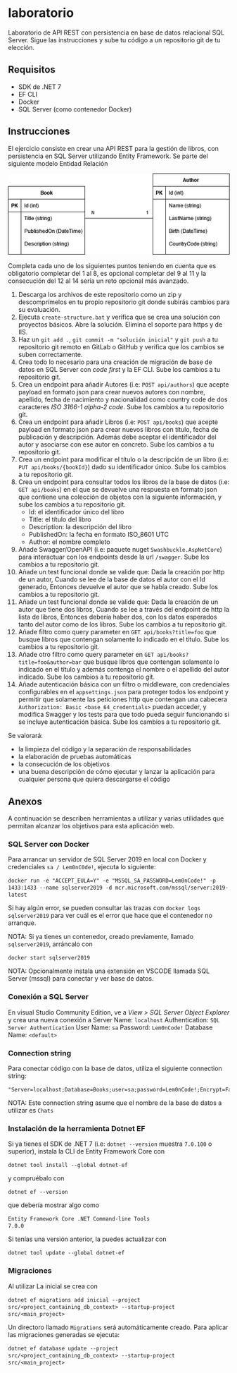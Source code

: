 # laboratorio
Laboratorio de API REST con persistencia en base de datos relacional SQL Server. Sigue las instrucciones y sube tu código a un repositorio git de tu elección.

## Requisitos
- SDK de .NET 7
- EF CLI
- Docker
- SQL Server (como contenedor Docker)

## Instrucciones
El ejercicio consiste en crear una API REST para la gestión de libros, con persistencia en SQL Server utilizando Entity Framework. Se parte del siguiente modelo Entidad Relación

![Modelo E-R](doc/books_er_model.png)

Completa cada uno de los siguientes puntos teniendo en cuenta que es obligatorio completar del 1 al 8, es opcional completar del 9 al 11 y la consecución del 12 al 14 sería un reto opcional más avanzado.

1. Descarga los archivos de este repositorio como un zip y descomprímelos en tu propio repositorio git donde subirás cambios para su evaluación.
2. Ejecuta `create-structure.bat` y verifica que se crea una solución con proyectos básicos. Abre la solución. Elimina el soporte para https y de IIS.
3. Haz un `git add .`, `git commit -m "solución inicial"` y `git push` a tu repositorio git remoto en GitLab o GitHub y verifica que los cambios se suben correctamente.
4. Crea todo lo necesario para una creación de migración de base de datos en SQL Server con *code first* y la EF CLI. Sube los cambios a tu repositorio git.
5. Crea un endpoint para añadir Autores (i.e: `POST api/authors`) que acepte payload en formato json para crear nuevos autores con nombre, apellido, fecha de nacimiento y nacionalidad como country code de dos caracteres *ISO 3166-1 alpha-2 code*. Sube los cambios a tu repositorio git.
6. Crea un endpoint para añadir Libros (i.e: `POST api/books`) que acepte payload en formato json para crear nuevos libros con título, fecha de publicación y descripción. Además debe aceptar el identificador del autor y asociarse con ese autor en concreto. Sube los cambios a tu repositorio git.
7. Crea un endpoint para modificar el título o la descripción de un libro (i.e: `PUT api/books/{bookId}`) dado su identificador único. Sube los cambios a tu repositorio git.
8. Crea un endpoint para consultar todos los libros de la base de datos (i.e: `GET api/books`) en el que se devuelve una respuesta en formato json que contiene una colección de objetos con la siguiente información, y sube los cambios a tu repositorio git.
    - Id: el identificador único del libro
    - Title: el título del libro
    - Description: la descripción del libro
    - PublishedOn: la fecha en formato ISO_8601 UTC
    - Author: el nombre completo
9. Añade Swagger/OpenAPI (i.e: paquete nuget `Swashbuckle.AspNetCore`) para interactuar con los endpoints desde la url `/swagger`. Sube los cambios a tu repositorio git.
10. Añade un test funcional donde se valide que: Dada la creación por http de un autor, Cuando se lee de la base de datos el autor con el Id generado, Entonces devuelve el autor que se había creado. Sube los cambios a tu repositorio git.
11. Añade un test funcional donde se valide que: Dada la creación de un autor que tiene dos libros, Cuando se lee a través del endpoint de http la lista de libros, Entonces debería haber dos, con los datos esperados tanto del autor como de los libros. Sube los cambios a tu repositorio git. 
12. Añade filtro como query parameter en `GET api/books?title=foo` que busque libros que contengan solamente lo indicado en el título. Sube los cambios a tu repositorio git.
13. Añade otro filtro como query parameter en `GET api/books?title=foo&author=bar` que busque libros que contengan solamente lo indicado en el título y además contenga el nombre o el apellido del autor indicado. Sube los cambios a tu repositorio git.
14. Añade autenticación básica con un filtro o middleware, con credenciales configurables en el `appsettings.json` para proteger todos los endpoint y permitir que solamente las peticiones http que contengan una cabecera `Authorization: Basic <base_64_credentials>` puedan acceder, y modifica Swagger y los tests para que todo pueda seguir funcionando si se incluye autenticación básica. Sube los cambios a tu repositorio git.

Se valorará:
- la limpieza del código y la separación de responsabilidades
- la elaboración de pruebas automáticas
- la consecución de los objetivos
- una buena descripción de cómo ejecutar y lanzar la aplicación para cualquier persona que quiera descargarse el código

## Anexos 
A continuación se describen herramientas a utilizar y varias utilidades que permitan alcanzar los objetivos para esta aplicación web.

### SQL Server con Docker
Para arrancar un servidor de SQL Server 2019 en local con Docker y credenciales `sa / Lem0nC0de!`, ejecuta lo siguiente:
```
docker run -e "ACCEPT_EULA=Y" -e "MSSQL_SA_PASSWORD=Lem0nCode!" -p 1433:1433 --name sqlserver2019 -d mcr.microsoft.com/mssql/server:2019-latest
```

Si hay algún error, se pueden consultar las trazas con `docker logs sqlserver2019` para ver cuál es el error que hace que el contenedor no arranque.

NOTA: Si ya tienes un contenedor, creado previamente, llamado `sqlserver2019`, arráncalo con
```
docker start sqlserver2019
```

NOTA: Opcionalmente instala una extensión en VSCODE llamada SQL Server (mssql) para conectar y ver base de datos.

### Conexión a SQL Server
En visual Studio Community Edition, ve a *View > SQL Server Object Explorer* y crea una nueva conexión a 
Server Name: `localhost`
Authentication: `SQL Server Authentication`
User Name: `sa`
Password: `Lem0nCode!`
Database Name: `<default>`

### Connection string
Para conectar código con la base de datos, utiliza el siguiente connection string:
```
"Server=localhost;Database=Books;user=sa;password=Lem0nCode!;Encrypt=False"
```

NOTA: Este connection string asume que el nombre de la base de datos a utilizar es `Chats`

### Instalación de la herramienta Dotnet EF
Si ya tienes el SDK de .NET 7 (i.e: `dotnet --version` muestra `7.0.100` o superior), instala la CLI de Entity Framework Core con
```
dotnet tool install --global dotnet-ef
```

y compruébalo con
```
dotnet ef --version
```
que debería mostrar algo como
```
Entity Framework Core .NET Command-line Tools
7.0.0
```

Si tenías una versión anterior, la puedes actualizar con
```
dotnet tool update --global dotnet-ef
```

### Migraciones
Al utilizar 
La inicial se crea con
``` 
dotnet ef migrations add inicial --project src/<project_containing_db_context> --startup-project src/<main_project>
```

Un directoro llamado `Migrations` será automáticamente creado.
Para aplicar las migraciones generadas se ejecuta:
``` 
dotnet ef database update --project src/<project_containing_db_context> --startup-project src/<main_project>
```